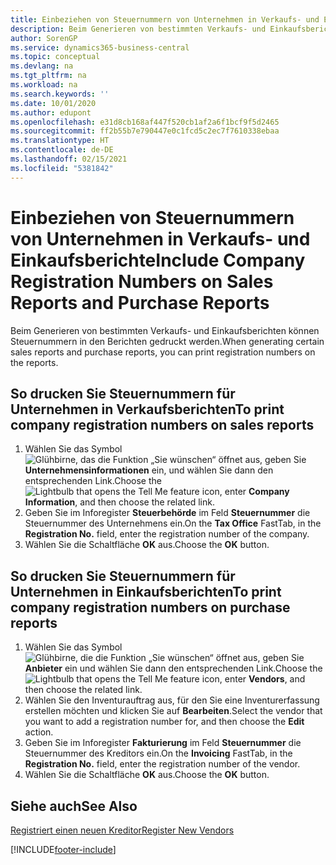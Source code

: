 ```yaml
---
title: Einbeziehen von Steuernummern von Unternehmen in Verkaufs- und Einkaufsberichte
description: Beim Generieren von bestimmten Verkaufs- und Einkaufsberichten können Steuernummern in den Berichten gedruckt werden.
author: SorenGP
ms.service: dynamics365-business-central
ms.topic: conceptual
ms.devlang: na
ms.tgt_pltfrm: na
ms.workload: na
ms.search.keywords: ''
ms.date: 10/01/2020
ms.author: edupont
ms.openlocfilehash: e31d8cb168af447f520cb1af2a6f1bcf9f5d2465
ms.sourcegitcommit: ff2b55b7e790447e0c1fcd5c2ec7f7610338ebaa
ms.translationtype: HT
ms.contentlocale: de-DE
ms.lasthandoff: 02/15/2021
ms.locfileid: "5381842"
---
```

# <a name="include-company-registration-numbers-on-sales-reports-and-purchase-reports"></a><span data-ttu-id="51309-103">Einbeziehen von Steuernummern von Unternehmen in Verkaufs- und Einkaufsberichte</span><span class="sxs-lookup"><span data-stu-id="51309-103">Include Company Registration Numbers on Sales Reports and Purchase Reports</span></span>
<span data-ttu-id="51309-104">Beim Generieren von bestimmten Verkaufs- und Einkaufsberichten können Steuernummern in den Berichten gedruckt werden.</span><span class="sxs-lookup"><span data-stu-id="51309-104">When generating certain sales reports and purchase reports, you can print registration numbers on the reports.</span></span>  

## <a name="to-print-company-registration-numbers-on-sales-reports"></a><span data-ttu-id="51309-105">So drucken Sie Steuernummern für Unternehmen in Verkaufsberichten</span><span class="sxs-lookup"><span data-stu-id="51309-105">To print company registration numbers on sales reports</span></span>  

1.  <span data-ttu-id="51309-106">Wählen Sie das Symbol ![Glühbirne, das die Funktion „Sie wünschen“ öffnet](../../media/ui-search/search_small.png "Sagen Sie mir, was Sie tun wollen") aus, geben Sie **Unternehmensinformationen** ein, und wählen Sie dann den entsprechenden Link.</span><span class="sxs-lookup"><span data-stu-id="51309-106">Choose the ![Lightbulb that opens the Tell Me feature](../../media/ui-search/search_small.png "Tell me what you want to do") icon, enter **Company Information**, and then choose the related link.</span></span>  
2.  <span data-ttu-id="51309-107">Geben Sie im Inforegister **Steuerbehörde** im Feld **Steuernummer** die Steuernummer des Unternehmens ein.</span><span class="sxs-lookup"><span data-stu-id="51309-107">On the **Tax Office** FastTab, in the **Registration No.** field, enter the registration number of the company.</span></span>  
3.  <span data-ttu-id="51309-108">Wählen Sie die Schaltfläche **OK** aus.</span><span class="sxs-lookup"><span data-stu-id="51309-108">Choose the **OK** button.</span></span>  

## <a name="to-print-company-registration-numbers-on-purchase-reports"></a><span data-ttu-id="51309-109">So drucken Sie Steuernummern für Unternehmen in Einkaufsberichten</span><span class="sxs-lookup"><span data-stu-id="51309-109">To print company registration numbers on purchase reports</span></span>  

1.  <span data-ttu-id="51309-110">Wählen Sie das Symbol ![Glühbirne, die die Funktion „Sie wünschen“ öffnet](../../media/ui-search/search_small.png "Sagen Sie mir, was Sie tun wollen") aus, geben Sie **Anbieter** ein und wählen Sie dann den entsprechenden Link.</span><span class="sxs-lookup"><span data-stu-id="51309-110">Choose the ![Lightbulb that opens the Tell Me feature](../../media/ui-search/search_small.png "Tell me what you want to do") icon, enter **Vendors**, and then choose the related link.</span></span>  
2.  <span data-ttu-id="51309-111">Wählen Sie den Inventurauftrag aus, für den Sie eine Inventurerfassung erstellen möchten und klicken Sie auf **Bearbeiten**.</span><span class="sxs-lookup"><span data-stu-id="51309-111">Select the vendor that you want to add a registration number for, and then choose the **Edit** action.</span></span>  
3.  <span data-ttu-id="51309-112">Geben Sie im Inforegister **Fakturierung** im Feld **Steuernummer** die Steuernummer des Kreditors ein.</span><span class="sxs-lookup"><span data-stu-id="51309-112">On the **Invoicing** FastTab, in the **Registration No.** field, enter the registration number of the vendor.</span></span>  
4.  <span data-ttu-id="51309-113">Wählen Sie die Schaltfläche **OK** aus.</span><span class="sxs-lookup"><span data-stu-id="51309-113">Choose the **OK** button.</span></span>  

## <a name="see-also"></a><span data-ttu-id="51309-114">Siehe auch</span><span class="sxs-lookup"><span data-stu-id="51309-114">See Also</span></span>  
[<span data-ttu-id="51309-115">Registriert einen neuen Kreditor</span><span class="sxs-lookup"><span data-stu-id="51309-115">Register New Vendors</span></span>](../../purchasing-how-register-new-vendors.md)


[!INCLUDE[footer-include](../../includes/footer-banner.md)]
